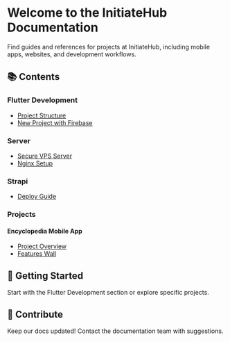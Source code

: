 # Welcome to the InitiateHub Documentation

Find guides and references for projects at InitiateHub, including mobile apps, websites, and development workflows.

## 📚 Contents

### Flutter Development

- [Project Structure](flutter/project-structure.md)
- [New Project with Firebase](flutter/new-project-with-firebase.md)

### Server

- [Secure VPS Server](server/secure_vps.md)
- [Nginx Setup](server/nginx.md)

### Strapi

- [Deploy Guide](strapi/strapi-deploy-guide.md)

### Projects

#### Encyclopedia Mobile App

- [Project Overview](projects/encyclopedia/index.md)
- [Features Wall](projects/encyclopedia/features-wall.md)

## 🚀 Getting Started

Start with the Flutter Development section or explore specific projects.

## 📢 Contribute

Keep our docs updated! Contact the documentation team with suggestions.
